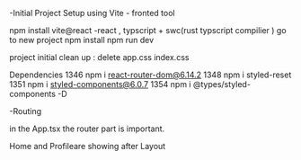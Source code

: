 
-Initial Project Setup
using Vite -  fronted tool


npm install vite@react
-react , typscript + swc(rust typscript compilier )
go to new project 
npm install
npm run dev

project initial clean up : delete app.css index.css



Dependencies 
 1346  npm i react-router-dom@6.14.2
 1348  npm i styled-reset
 1351  npm i styled-components@6.0.7
 1354  npm i @types/styled-components -D


 -Routing

 in the App.tsx  the router part is important.

Home and Profileare showing after  Layout